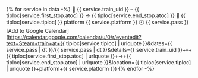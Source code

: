 {% for service in data -%}
🚂 {{ service.train_uid }} – {{ tiploc[service.first_stop.atoc] }} → {{ tiploc[service.end_stop.atoc] }} 📍 {{ tiploc[service.tiploc] }} platform {{ service.platform }} 🕗 {{ service.pass }} [Add to Google Calendar](https://calendar.google.com/calendar/u/0/r/eventedit?text=Steam+train+at+{{ tiploc[service.tiploc] | urlquote }}&dates={{ service.pass | dt }}/{{ service.pass | dt }}&details={{ service.train_uid }}+–+{{ tiploc[service.first_stop.atoc] | urlquote }}+→+{{ tiploc[service.end_stop.atoc] | urlquote }}&location={{ tiploc[service.tiploc] | urlquote }}+platform+{{ service.platform }})
{% endfor -%}
